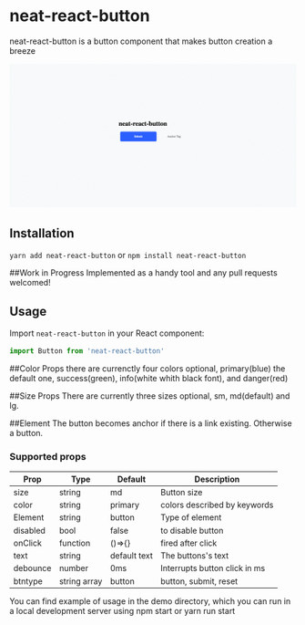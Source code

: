 # neat-react-button

neat-react-button is a button component that makes button creation a breeze

![Showtime logo](demo/src/neat-react-buttonDemo.gif)


## Installation
``yarn add neat-react-button``
or
``npm install neat-react-button``

##Work in Progress 
Implemented as a handy tool and any pull requests welcomed!

## Usage

Import `neat-react-button` in your React component:

```javascript static
import Button from 'neat-react-button'
``` 

##Color Props
there are currenctly four colors optional, primary(blue) the default one, success(green), info(white whith black font), and danger(red)

##Size Props
There are currently three sizes optional, sm, md(default) and lg. 

##Element
The button becomes anchor if there is a link existing. Otherwise a button.


### Supported props
|Prop         |Type         |Default                   |Description                           |
|-------------|-------------|--------------------------|--------------------------------------|
|size         |string       |md                        |Button size                           |
|color        |string       |primary                   |colors described by keywords          |
|Element      |string       |button                    |Type of element                       |
|disabled     |bool         |false                     |to disable button                     | 
|onClick      |function     |()=>{}                    |fired after click                     |
|text         |string       |default text              |The buttons's text                    |
|debounce     |number       |0ms                       |Interrupts button click in ms         |
|btntype      |string array |button                    |button, submit, reset                 |


You can find example of usage in the demo directory, which you can run in a local development server using npm start or yarn run start
